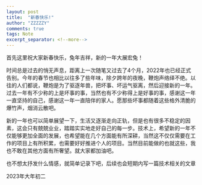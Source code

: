 ```yaml
---
layout: post
title:  "新春快乐!"
author: "ZZZZZY"
comments: true
tags: Note
excerpt_separator: <!--more-->
---
```


首先这里祝大家新春快乐，兔年吉祥，新的一年大展宏兔！   
<!--more-->
时间总是过去的悄无声息，距离上一次随笔又过去了4个月，2022年也已经正式告别。今年的春节也相比以往多了些年味，除夕跨年的夜晚，鞭炮声络绎不绝。以往的人们都说，鞭炮是为了驱逐年兽，把坏事、坏运气驱离，然后迎接新的一年。过去一年有不少称的上是坏事的事，当然也有不少称得上是好事的事，感谢这一年一直坚持的自己，感谢这一年一直陪伴的家人。愿那些坏事都随着这些格外清脆的爆竹声，烟消云散吧。  

新的一年也可以简单展望一下，生活又逐渐走向正轨，但是也有很多不稳定的因素，这会只有兢兢业业，踏踏实实地走好自己的每一步。技术上，希望新的一年不仅能够更加全面的发展，也希望能在几个方面能有所深耕，当然这不仅仅需要在工作的项目上有所积累，也需要好好推进个人的项目。当然目前能做的也就这些，我也不敢在其他方面有所奢望。就大家都加油吧。

也不想太抒发什么情感，就简单记录下吧，后续也会短期内写一篇技术相关的文章

2023年大年初二


